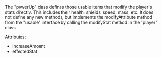 The "powerUp" class defines those usable items that modify the player's stats directly.
This includes their health, shields, speed, mass, etc.
It does not define any new methods, but implements the modifyAttribute method from the "usable" interface 
by calling the modifyStat method in the "player" class

Attributes:
<ul>
  <li>increaseAmount</li>
  <li>effectedStat</li>
</ul>
